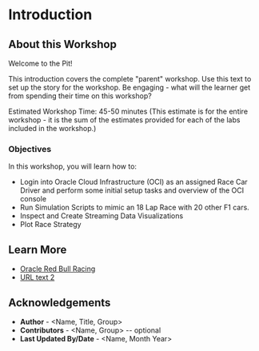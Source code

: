 # Introduction

## About this Workshop

Welcome to the Pit!

This introduction covers the complete "parent" workshop. Use this text to set up the story for the workshop. Be engaging - what will the learner get from spending their time on this workshop?

Estimated Workshop Time: 45-50 minutes (This estimate is for the entire workshop - it is the sum of the estimates provided for each of the labs included in the workshop.)

  [](youtube:qq2bItiq2WI?si=c42GzeXRhFrFysiJ)

### Objectives

In this workshop, you will learn how to:
* Login into Oracle Cloud Infrastructure (OCI) as an assigned Race Car Driver and perform some initial setup tasks and overview of the OCI console
* Run Simulation Scripts to mimic an 18 Lap Race with 20 other F1 cars.
* Inspect and Create Streaming Data Visualizations
* Plot Race Strategy


## Learn More



* [Oracle Red Bull Racing](https://www.youtube.com/@redbullracing)
* [URL text 2](http://docs.oracle.com)

## Acknowledgements
* **Author** - <Name, Title, Group>
* **Contributors** -  <Name, Group> -- optional
* **Last Updated By/Date** - <Name, Month Year>

